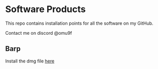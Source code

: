 # Software Products

This repo contains installation points for all the software on my GitHub.

Contact me on discord @omu9f

## Barp

Install the dmg file [here](/source/barp/Barp.dmg)
